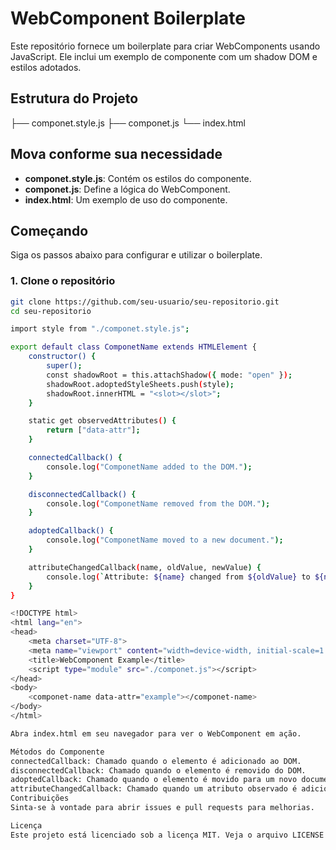 # WebComponent Boilerplate

Este repositório fornece um boilerplate para criar WebComponents usando JavaScript. Ele inclui um exemplo de componente com um shadow DOM e estilos adotados.

## Estrutura do Projeto
├── componet.style.js
├── componet.js
└── index.html
## Mova conforme sua necessidade
- **componet.style.js**: Contém os estilos do componente.
- **componet.js**: Define a lógica do WebComponent.
- **index.html**: Um exemplo de uso do componente.

## Começando

Siga os passos abaixo para configurar e utilizar o boilerplate.

### 1. Clone o repositório

```bash
git clone https://github.com/seu-usuario/seu-repositorio.git
cd seu-repositorio

import style from "./componet.style.js";

export default class ComponetName extends HTMLElement {
    constructor() {
        super();
        const shadowRoot = this.attachShadow({ mode: "open" });
        shadowRoot.adoptedStyleSheets.push(style);
        shadowRoot.innerHTML = "<slot></slot>";
    }

    static get observedAttributes() {
        return ["data-attr"];
    }

    connectedCallback() {
        console.log("ComponetName added to the DOM.");
    }

    disconnectedCallback() {
        console.log("ComponetName removed from the DOM.");
    }

    adoptedCallback() {
        console.log("ComponetName moved to a new document.");
    }

    attributeChangedCallback(name, oldValue, newValue) {
        console.log(`Attribute: ${name} changed from ${oldValue} to ${newValue}`);
    }
}

<!DOCTYPE html>
<html lang="en">
<head>
    <meta charset="UTF-8">
    <meta name="viewport" content="width=device-width, initial-scale=1.0">
    <title>WebComponent Example</title>
    <script type="module" src="./componet.js"></script>
</head>
<body>
    <componet-name data-attr="example"></componet-name>
</body>
</html>

Abra index.html em seu navegador para ver o WebComponent em ação.

Métodos do Componente
connectedCallback: Chamado quando o elemento é adicionado ao DOM.
disconnectedCallback: Chamado quando o elemento é removido do DOM.
adoptedCallback: Chamado quando o elemento é movido para um novo documento.
attributeChangedCallback: Chamado quando um atributo observado é adicionado, removido ou alterado.
Contribuições
Sinta-se à vontade para abrir issues e pull requests para melhorias.

Licença
Este projeto está licenciado sob a licença MIT. Veja o arquivo LICENSE para mais detalhes.